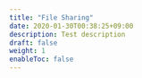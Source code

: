 ```yaml
---
title: "File Sharing"
date: 2020-01-30T00:38:25+09:00
description: Test description
draft: false
weight: 1
enableToc: false
---
```

